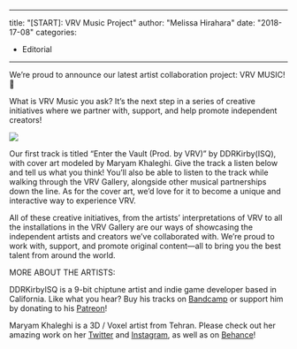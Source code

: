 
---
title: "[START]: VRV Music Project"
author: "Melissa Hirahara"
date: "2018-17-08"
categories:
- Editorial
---

We’re proud to announce our latest artist collaboration project: VRV MUSIC! 🎉

What is VRV Music you ask? It&#8217;s the next step in a series of creative initiatives where we partner with, support, and help promote independent creators!

![](https://i0.wp.com/vrvblog.co/wp-content/uploads/2018/08/DhTZVD1VMAA8GtY.jpg?resize=1170%2C628&#038;ssl=1)

Our first track is titled “Enter the Vault (Prod. by VRV)” by DDRKirby(ISQ), with cover art modeled by Maryam Khaleghi. Give the track a listen below and tell us what you think! You&#8217;ll also be able to listen to the track while walking through the VRV Gallery, alongside other musical partnerships down the line. As for the cover art, we&#8217;d love for it to become a unique and interactive way to experience VRV.

All of these creative initiatives, from the artists&#8217; interpretations of VRV to all the installations in the VRV Gallery are our ways of showcasing the independent artists and creators we&#8217;ve collaborated with. We&#8217;re proud to work with, support, and promote original content—all to bring you the best talent from around the world.

MORE ABOUT THE ARTISTS:

DDRKirbyISQ is a 9-bit chiptune artist and indie game developer based in California. Like what you hear? Buy his tracks on [Bandcamp](https://ddrkirbyisq.bandcamp.com/) or support him by donating to his [Patreon](https://www.patreon.com/ddrkirbyisq)!

Maryam Khaleghi is a 3D / Voxel artist from Tehran. Please check out her amazing work on her [Twitter](https://twitter.com/madmaraca) and [Instagram](https://www.instagram.com/madmaraca/), as well as on [Behance](https://www.behance.net/user/?username=MadMaraca)!
